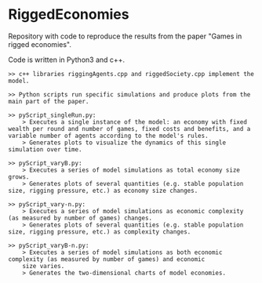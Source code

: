 # RiggedEconomies
Repository with code to reproduce the results from the paper "Games in rigged economies". 

Code is written in Python3 and c++. 

	>> c++ libraries riggingAgents.cpp and riggedSociety.cpp implement the model. 

	>> Python scripts run specific simulations and produce plots from the main part of the paper. 

	>> pyScript_singleRun.py: 
		> Executes a single instance of the model: an economy with fixed wealth per round and number of games, fixed costs and benefits, and a variable number of agents according to the model's rules. 
		> Generates plots to visualize the dynamics of this single simulation over time. 

	>> pyScript_varyB.py: 
		> Executes a series of model simulations as total economy size grows. 
		> Generates plots of several quantities (e.g. stable population size, rigging pressure, etc.) as economy size changes. 

	>> pyScript_vary-n.py: 
		> Executes a series of model simulations as economic complexity (as measured by number of games) changes. 
		> Generates plots of several quantities (e.g. stable population size, rigging pressure, etc.) as complexity changes. 

	>> pyScript_varyB-n.py: 
		> Executes a series of model simulations as both economic complexity (as measured by number of games) and economic
		size varies. 
		> Generates the two-dimensional charts of model economies. 


